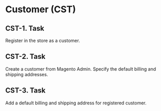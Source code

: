 # Customer (CST)

## CST-1. Task

Register in the store as a customer.

## CST-2. Task

Create a customer from Magento Admin. Specify the default billing and shipping addresses.

## CST-3. Task

Add a default billing and shipping address for registered customer.